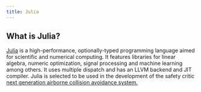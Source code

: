 ```yaml
---
title: Julia
---
```


## What is Julia?

<a href='https://julialang.org' target='_blank' rel='nofollow'>Julia</a> is a 
high-performance, optionally-typed programming language aimed for scientific and numerical computing. It features libraries for linear algebra, numeric optimization, signal processing and machine learning among others. It uses multiple dispatch and has an LLVM backend and JIT compiler.
Julia is selected to be used in the development of the safety critic <a href='https://juliacomputing.com/case-studies/lincoln-labs.html' target='_blank' rel='nofollow'>next generation airborne collision avoidance system.</a> 
